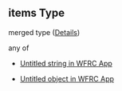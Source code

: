 ## items Type

merged type ([Details](config-properties-layerselector-properties-overlays-items.md))

any of

*   [Untitled string in WFRC App](config-properties-layerselector-properties-overlays-items-anyof-0.md "check type definition")

*   [Untitled object in WFRC App](config-properties-layerselector-properties-overlays-items-anyof-1.md "check type definition")
